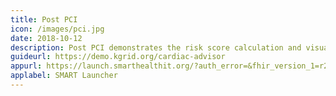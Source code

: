 ```yaml
---
title: Post PCI
icon: /images/pci.jpg
date: 2018-10-12
description: Post PCI demonstrates the risk score calculation and visualization.
guideurl: https://demo.kgrid.org/cardiac-advisor
appurl: https://launch.smarthealthit.org/?auth_error=&fhir_version_1=r2&fhir_version_2=r3&iss=&launch_ehr=1&launch_url=https%3A%2F%2Fdemo.kgrid.org%2Fcardiac-advisor%2Ffhir-app%2Flaunch.html&patient=&prov_skip_auth=1&provider=&pt_skip_auth=1&public_key=&sb=&sde=&sim_ehr=1&token_lifetime=15&user_pt=
applabel: SMART Launcher
---
```

